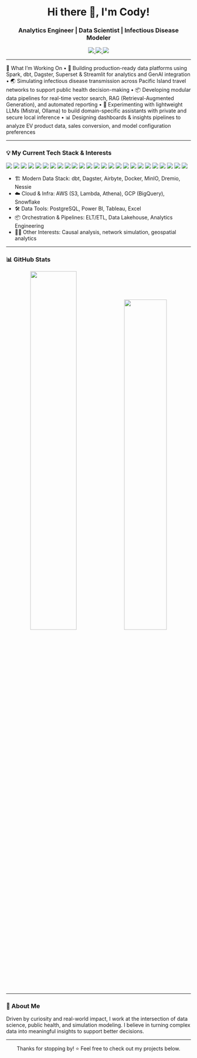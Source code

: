 <h1 align="center">Hi there 👋, I'm Cody!</h1>
<h3 align="center">Analytics Engineer | Data Scientist | Infectious Disease Modeler</h3>

<p align="center">
  <a href="mailto:cody.houx@gmail.com">
    <img src="https://img.shields.io/badge/Email-cody.houx@gmail.com-blue?style=flat&logo=gmail" />
  </a>
  <a href="https://linkedin.com/in/cody-hou">
    <img src="https://img.shields.io/badge/LinkedIn-codyhou-blue?style=flat&logo=linkedin" />
  </a>
  <a href="#">
    <img src="https://img.shields.io/badge/Portfolio-CV-blue?style=flat&logo=githubpages" />
  </a>
</p>

---

🔬 What I’m Working On
	•	🚀 Building production-ready data platforms using Spark, dbt, Dagster, Superset & Streamlit for analytics and GenAI integration
	•	🌏 Simulating infectious disease transmission across Pacific Island travel networks to support public health decision-making
	•	📦 Developing modular data pipelines for real-time vector search, RAG (Retrieval-Augmented Generation), and automated reporting
	•	🧠 Experimenting with lightweight LLMs (Mistral, Ollama) to build domain-specific assistants with private and secure local inference
	•	📊 Designing dashboards & insights pipelines to analyze EV product data, sales conversion, and model configuration preferences

---

### 💡 My Current Tech Stack & Interests
<p align="left">
  <!-- Languages & Notebooks -->
  <img src="https://img.shields.io/badge/Python-3776AB?logo=python&logoColor=white" />
  <img src="https://img.shields.io/badge/R-276DC3?logo=r&logoColor=white" />
  <img src="https://img.shields.io/badge/Jupyter-F37626?logo=jupyter&logoColor=white" />

  <!-- Cloud -->
  <img src="https://img.shields.io/badge/AWS-232F3E?logo=amazon-aws&logoColor=white" />
  <img src="https://img.shields.io/badge/GCP-4285F4?logo=google-cloud&logoColor=white" />
  <img src="https://img.shields.io/badge/Azure-0078D4?logo=microsoft-azure&logoColor=white" />
  
  <!-- Databases / Storage -->
  <img src="https://img.shields.io/badge/PostgreSQL-4169E1?logo=postgresql&logoColor=white" />
  <img src="https://img.shields.io/badge/MySQL-4479A1?logo=mysql&logoColor=white" />
  <img src="https://img.shields.io/badge/Snowflake-56B9EB?logo=snowflake&logoColor=white" />
  <img src="https://img.shields.io/badge/BigQuery-669DF6?logo=google-bigquery&logoColor=white" />
  <img src="https://img.shields.io/badge/Dremio-34495E?logoColor=white" />
  <img src="https://img.shields.io/badge/MinIO-B00000?logo=min.io&logoColor=white" />
  <img src="https://img.shields.io/badge/Parquet-302F2F?logoColor=white" />

  <!-- BI / Dashboards -->
  <img src="https://img.shields.io/badge/Apache%20Superset-DAB200?logo=apache-superset&logoColor=black" />
  <img src="https://img.shields.io/badge/Tableau-E97627?logo=tableau&logoColor=white" />
  <img src="https://img.shields.io/badge/PowerBI-F2C811?logo=powerbi&logoColor=black" />
  <img src="https://img.shields.io/badge/Excel-217346?logo=microsoft-excel&logoColor=white" />

  <!-- MLOps / ML -->
  <img src="https://img.shields.io/badge/scikit--learn-F7931E?logo=scikit-learn&logoColor=white" />
  <img src="https://img.shields.io/badge/TensorFlow-FF6F00?logo=tensorflow&logoColor=white" />
  <img src="https://img.shields.io/badge/MLflow-0194E2?logo=mlflow&logoColor=white" />
  <img src="https://img.shields.io/badge/XGBoost-FF6600?logo=xgboost&logoColor=white" />

  <!-- Development Tools -->
  <img src="https://img.shields.io/badge/Streamlit-FF4B4B?logo=streamlit&logoColor=white" />
  <img src="https://img.shields.io/badge/VS%20Code-007ACC?logo=visual-studio-code&logoColor=white" />
  <img src="https://img.shields.io/badge/Git-F05032?logo=git&logoColor=white" />
  <img src="https://img.shields.io/badge/GitHub-181717?logo=github&logoColor=white" />
</p>



- 🏗️ Modern Data Stack: dbt, Dagster, Airbyte, Docker, MinIO, Dremio, Nessie  
- ☁️ Cloud & Infra: AWS (S3, Lambda, Athena), GCP (BigQuery), Snowflake  
- 🛠️ Data Tools: PostgreSQL, Power BI, Tableau, Excel  
- 📦 Orchestration & Pipelines: ELT/ETL, Data Lakehouse, Analytics Engineering  
- 👨‍🔬 Other Interests: Causal analysis, network simulation, geospatial analytics

---

### 📊 GitHub Stats

<p align="center">
  <img src="https://github-readme-stats.vercel.app/api?username=DataCody&show_icons=true&theme=github_dark&hide=issues&count_private=true" width="50%" />
  <img src="https://github-readme-stats.vercel.app/api/top-langs/?username=DataCody&layout=compact&theme=github_dark" width="48%" />
</p>

---

### 🚀 About Me

Driven by curiosity and real-world impact, I work at the intersection of data science, public health, and simulation modeling. I believe in turning complex data into meaningful insights to support better decisions.

---

<p align="center">Thanks for stopping by! ⭐ Feel free to check out my projects below.</p>
